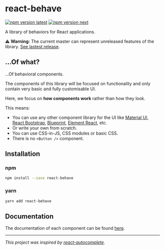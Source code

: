 <!--
  THIS FILE WAS GENERATED!
  Don't make any changes in it, update README-template.md instead.
  If you still need to make changes in this file, remove this header so it won't be overridden.
-->

# react-behave

[![npm version latest](https://img.shields.io/npm/v/react-behave/latest.svg?colorB=success&style=flat-square)](https://www.npmjs.com/package/react-behave)
[![npm version next](https://img.shields.io/npm/v/react-behave/next.svg?colorB=blue&style=flat-square)](https://www.npmjs.com/package/react-behave/v/1.0.0)

A library of behaviors for React applications.

⚠️ **Warning:** The current master can represent unreleased features of the library.
[See lastest release](https://github.com/simonrelet/react-behave/tree/1.0.0).

## ...Of what?

...Of behavioral components.

The components of this library will be focused on functionality and only contain very basic and fully customisable UI.

Here, we focus on **how components work** rather than how they look.

This means:

- You can use any other component library for the UI like [Material UI](https://material-ui.com/), [React Bootstrap](https://react-bootstrap.github.io/), [Blueprint](http://blueprintjs.com/), [Element React](https://eleme.github.io/element-react/#/en-US/quick-start), etc.
- Or write your own from scratch.
- You can use CSS-in-JS, CSS modules or basic CSS.
- There is no `<Button />` component.

## Installation

### npm

```sh
npm install --save react-behave
```

### yarn

```sh
yarn add react-behave
```

## Documentation

The documentation of each component can be found [here](https://github.com/simonrelet/react-behave/tree/1.0.0/docs).

---

_This project was inspired by [react-autocomplete](https://github.com/reactjs/react-autocomplete)._
